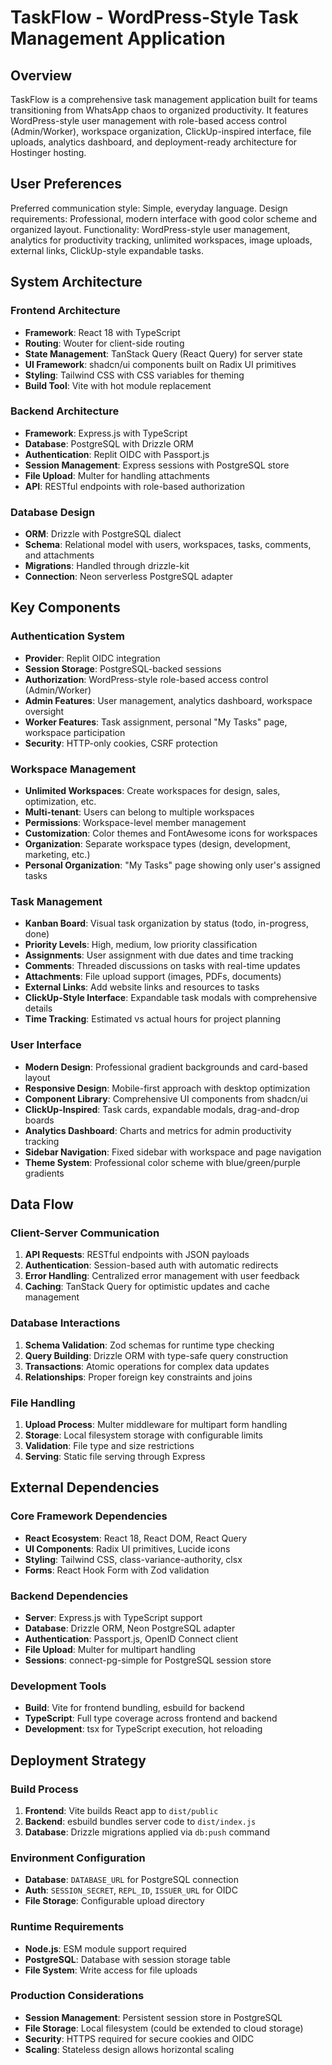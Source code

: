 # TaskFlow - WordPress-Style Task Management Application

## Overview

TaskFlow is a comprehensive task management application built for teams transitioning from WhatsApp chaos to organized productivity. It features WordPress-style user management with role-based access control (Admin/Worker), workspace organization, ClickUp-inspired interface, file uploads, analytics dashboard, and deployment-ready architecture for Hostinger hosting.

## User Preferences

Preferred communication style: Simple, everyday language.
Design requirements: Professional, modern interface with good color scheme and organized layout.
Functionality: WordPress-style user management, analytics for productivity tracking, unlimited workspaces, image uploads, external links, ClickUp-style expandable tasks.

## System Architecture

### Frontend Architecture
- **Framework**: React 18 with TypeScript
- **Routing**: Wouter for client-side routing
- **State Management**: TanStack Query (React Query) for server state
- **UI Framework**: shadcn/ui components built on Radix UI primitives
- **Styling**: Tailwind CSS with CSS variables for theming
- **Build Tool**: Vite with hot module replacement

### Backend Architecture
- **Framework**: Express.js with TypeScript
- **Database**: PostgreSQL with Drizzle ORM
- **Authentication**: Replit OIDC with Passport.js
- **Session Management**: Express sessions with PostgreSQL store
- **File Upload**: Multer for handling attachments
- **API**: RESTful endpoints with role-based authorization

### Database Design
- **ORM**: Drizzle with PostgreSQL dialect
- **Schema**: Relational model with users, workspaces, tasks, comments, and attachments
- **Migrations**: Handled through drizzle-kit
- **Connection**: Neon serverless PostgreSQL adapter

## Key Components

### Authentication System
- **Provider**: Replit OIDC integration
- **Session Storage**: PostgreSQL-backed sessions
- **Authorization**: WordPress-style role-based access control (Admin/Worker)
- **Admin Features**: User management, analytics dashboard, workspace oversight
- **Worker Features**: Task assignment, personal "My Tasks" page, workspace participation
- **Security**: HTTP-only cookies, CSRF protection

### Workspace Management
- **Unlimited Workspaces**: Create workspaces for design, sales, optimization, etc.
- **Multi-tenant**: Users can belong to multiple workspaces
- **Permissions**: Workspace-level member management
- **Customization**: Color themes and FontAwesome icons for workspaces
- **Organization**: Separate workspace types (design, development, marketing, etc.)
- **Personal Organization**: "My Tasks" page showing only user's assigned tasks

### Task Management
- **Kanban Board**: Visual task organization by status (todo, in-progress, done)
- **Priority Levels**: High, medium, low priority classification
- **Assignments**: User assignment with due dates and time tracking
- **Comments**: Threaded discussions on tasks with real-time updates
- **Attachments**: File upload support (images, PDFs, documents)
- **External Links**: Add website links and resources to tasks
- **ClickUp-Style Interface**: Expandable task modals with comprehensive details
- **Time Tracking**: Estimated vs actual hours for project planning

### User Interface
- **Modern Design**: Professional gradient backgrounds and card-based layout
- **Responsive Design**: Mobile-first approach with desktop optimization
- **Component Library**: Comprehensive UI components from shadcn/ui
- **ClickUp-Inspired**: Task cards, expandable modals, drag-and-drop boards
- **Analytics Dashboard**: Charts and metrics for admin productivity tracking
- **Sidebar Navigation**: Fixed sidebar with workspace and page navigation
- **Theme System**: Professional color scheme with blue/green/purple gradients

## Data Flow

### Client-Server Communication
1. **API Requests**: RESTful endpoints with JSON payloads
2. **Authentication**: Session-based auth with automatic redirects
3. **Error Handling**: Centralized error management with user feedback
4. **Caching**: TanStack Query for optimistic updates and cache management

### Database Interactions
1. **Schema Validation**: Zod schemas for runtime type checking
2. **Query Building**: Drizzle ORM with type-safe query construction
3. **Transactions**: Atomic operations for complex data updates
4. **Relationships**: Proper foreign key constraints and joins

### File Handling
1. **Upload Process**: Multer middleware for multipart form handling
2. **Storage**: Local filesystem storage with configurable limits
3. **Validation**: File type and size restrictions
4. **Serving**: Static file serving through Express

## External Dependencies

### Core Framework Dependencies
- **React Ecosystem**: React 18, React DOM, React Query
- **UI Components**: Radix UI primitives, Lucide icons
- **Styling**: Tailwind CSS, class-variance-authority, clsx
- **Forms**: React Hook Form with Zod validation

### Backend Dependencies
- **Server**: Express.js with TypeScript support
- **Database**: Drizzle ORM, Neon PostgreSQL adapter
- **Authentication**: Passport.js, OpenID Connect client
- **File Upload**: Multer for multipart handling
- **Sessions**: connect-pg-simple for PostgreSQL session store

### Development Tools
- **Build**: Vite for frontend bundling, esbuild for backend
- **TypeScript**: Full type coverage across frontend and backend
- **Development**: tsx for TypeScript execution, hot reloading

## Deployment Strategy

### Build Process
1. **Frontend**: Vite builds React app to `dist/public`
2. **Backend**: esbuild bundles server code to `dist/index.js`
3. **Database**: Drizzle migrations applied via `db:push` command

### Environment Configuration
- **Database**: `DATABASE_URL` for PostgreSQL connection
- **Auth**: `SESSION_SECRET`, `REPL_ID`, `ISSUER_URL` for OIDC
- **File Storage**: Configurable upload directory

### Runtime Requirements
- **Node.js**: ESM module support required
- **PostgreSQL**: Database with session storage table
- **File System**: Write access for file uploads

### Production Considerations
- **Session Management**: Persistent session store in PostgreSQL
- **File Storage**: Local filesystem (could be extended to cloud storage)
- **Security**: HTTPS required for secure cookies and OIDC
- **Scaling**: Stateless design allows horizontal scaling